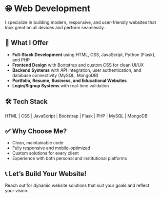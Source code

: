 # 🌐 Web Development

I specialize in building modern, responsive, and user-friendly websites that look great on all devices and perform seamlessly.

## 💼 What I Offer
- **Full-Stack Development** using HTML, CSS, JavaScript, Python (Flask), and PHP
- **Frontend Design** with Bootstrap and custom CSS for clean UI/UX
- **Backend Systems** with API integration, user authentication, and database connectivity (MySQL, MongoDB)
- **Portfolio, Resume, Business, and Educational Websites**
- **Login/Signup Systems** with real-time validation

## 🛠 Tech Stack
HTML | CSS | JavaScript | Bootstrap | Flask | PHP | MySQL | MongoDB

## ✅ Why Choose Me?
- Clean, maintainable code
- Fully responsive and mobile-optimized
- Custom solutions for every client
- Experience with both personal and institutional platforms

## 📞 Let’s Build Your Website!
Reach out for dynamic website solutions that suit your goals and reflect your vision.
